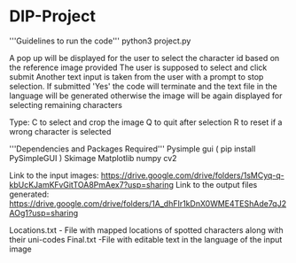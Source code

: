 # DIP-Project

'''Guidelines to run the code'''
python3 project.py

A pop up will be displayed for the user to select the character id based on the reference image provided
The user is supposed to select and click submit
Another text input is taken from the user with a prompt to stop selection. If submitted 'Yes' the code will terminate and the text file in the language will be generated otherwise the image will be again displayed for selecting remaining characters


Type:
C to select and crop the image
Q to quit after selection
R to reset if a wrong character is selected



'''Dependencies and Packages Required'''
Pysimple gui  ( pip install PySimpleGUI )
Skimage
Matplotlib
numpy
cv2

Link to the input images: https://drive.google.com/drive/folders/1sMCyq-q-kbUcKJamKFvGitTOA8PmAex7?usp=sharing
Link to the output files generated: https://drive.google.com/drive/folders/1A_dhFIr1kDnX0WME4TEShAde7qJ2AOg1?usp=sharing


Locations.txt - File with mapped locations of spotted characters along with their uni-codes 
Final.txt -File with editable text in the language of the input image

